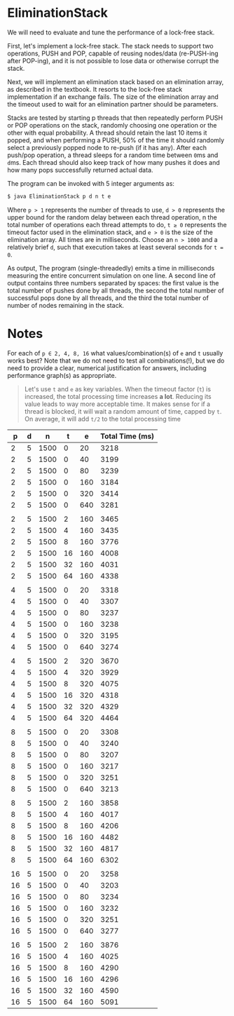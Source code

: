 EliminationStack
================

We will need to evaluate and tune the performance of a lock-free stack.

First, let's implement a lock-free stack. The stack needs to support two operations, PUSH and POP, capable of reusing nodes/data (re-PUSH-ing after POP-ing), and it is not possible to lose data or otherwise corrupt the stack.

Next, we will implement an elimination stack based on an elimination array, as described in the textbook. It resorts to the lock-free stack implementation if an exchange fails. The size of the elimination array and the timeout used to wait for an elimination partner should be parameters.

Stacks are tested by starting p threads that then repeatedly perform PUSH or POP operations on the stack, randomly choosing one operation or the other with equal probability. A thread should retain the last 10 items it popped, and when performing a PUSH, 50% of the time it should randomly select a previously popped node to re-push (if it has any). After each push/pop operation, a thread sleeps for a random time between `0`ms and `d`ms. Each thread should also keep track of how many pushes it does and how many pops successfully returned actual data.


The program can be invoked with 5 integer arguments as:
```bash
$ java EliminationStack p d n t e
```

Where `p > 1` represents the number of threads to use, `d > 0` represents the upper bound for the random delay between each thread operation, n the total number of operations each thread attempts to do, `t ≥ 0` represents the timeout factor used in the elimination stack, and `e > 0` is the size of the elimination array. All times are in milliseconds. Choose an `n > 1000` and a relatively brief `d`, such that execution takes at least several seconds for `t = 0`.

As output, The program (single-threadedly) emits a time in milliseconds measuring the entire concurrent simulation on one line. A second line of output contains three numbers separated by spaces: the first value is the total number of pushes done by all threads, the second the total number of successful pops done by all threads, and the third the total number of number of nodes remaining in the stack.


# Notes

For each of `p ∈ 2, 4, 8, 16` what values/combination(s) of `e` and `t` usually works best? Note that we do not need to test all combinations(!), but we do need to provide a clear, numerical justification for answers, including performance graph(s) as appropriate.

> Let's use `t` and `e` as key variables. When the timeout factor (`t`) is increased, the total processing time increases **a lot**. Reducing its value leads to way more acceptable time. It makes sense for if a thread is blocked, it will wait a random amount of time, capped by `t`. On average, it will add `t/2` to the total processing time


| p  | d | n    | t  | e   | Total Time (ms) | 
|----|---|------|----|-----|-----------------| 
| 2  | 5 | 1500 | 0  | 20  | 3218            | 
| 2  | 5 | 1500 | 0  | 40  | 3199            | 
| 2  | 5 | 1500 | 0  | 80  | 3239            | 
| 2  | 5 | 1500 | 0  | 160 | 3184            | 
| 2  | 5 | 1500 | 0  | 320 | 3414            | 
| 2  | 5 | 1500 | 0  | 640 | 3281            | 
|    |   |      |    |     |                 | 
| 2  | 5 | 1500 | 2  | 160 | 3465            | 
| 2  | 5 | 1500 | 4  | 160 | 3435            | 
| 2  | 5 | 1500 | 8  | 160 | 3776            | 
| 2  | 5 | 1500 | 16 | 160 | 4008            | 
| 2  | 5 | 1500 | 32 | 160 | 4031            | 
| 2  | 5 | 1500 | 64 | 160 | 4338            | 
|    |   |      |    |     |                 | 
| 4  | 5 | 1500 | 0  | 20  | 3318            | 
| 4  | 5 | 1500 | 0  | 40  | 3307            | 
| 4  | 5 | 1500 | 0  | 80  | 3237            | 
| 4  | 5 | 1500 | 0  | 160 | 3238            | 
| 4  | 5 | 1500 | 0  | 320 | 3195            | 
| 4  | 5 | 1500 | 0  | 640 | 3274            | 
|    |   |      |    |     |                 | 
| 4  | 5 | 1500 | 2  | 320 | 3670            | 
| 4  | 5 | 1500 | 4  | 320 | 3929            | 
| 4  | 5 | 1500 | 8  | 320 | 4075            | 
| 4  | 5 | 1500 | 16 | 320 | 4318            | 
| 4  | 5 | 1500 | 32 | 320 | 4329            | 
| 4  | 5 | 1500 | 64 | 320 | 4464            | 
|    |   |      |    |     |                 | 
| 8  | 5 | 1500 | 0  | 20  | 3308            | 
| 8  | 5 | 1500 | 0  | 40  | 3240            | 
| 8  | 5 | 1500 | 0  | 80  | 3207            | 
| 8  | 5 | 1500 | 0  | 160 | 3217            | 
| 8  | 5 | 1500 | 0  | 320 | 3251            | 
| 8  | 5 | 1500 | 0  | 640 | 3213            | 
|    |   |      |    |     |                 | 
| 8  | 5 | 1500 | 2  | 160 | 3858            | 
| 8  | 5 | 1500 | 4  | 160 | 4017            | 
| 8  | 5 | 1500 | 8  | 160 | 4206            | 
| 8  | 5 | 1500 | 16 | 160 | 4482            | 
| 8  | 5 | 1500 | 32 | 160 | 4817            | 
| 8  | 5 | 1500 | 64 | 160 | 6302            | 
|    |   |      |    |     |                 | 
| 16 | 5 | 1500 | 0  | 20  | 3258            | 
| 16 | 5 | 1500 | 0  | 40  | 3203            | 
| 16 | 5 | 1500 | 0  | 80  | 3234            | 
| 16 | 5 | 1500 | 0  | 160 | 3232            | 
| 16 | 5 | 1500 | 0  | 320 | 3251            | 
| 16 | 5 | 1500 | 0  | 640 | 3277            | 
|    |   |      |    |     |                 | 
| 16 | 5 | 1500 | 2  | 160 | 3876            | 
| 16 | 5 | 1500 | 4  | 160 | 4025            | 
| 16 | 5 | 1500 | 8  | 160 | 4290            | 
| 16 | 5 | 1500 | 16 | 160 | 4296            | 
| 16 | 5 | 1500 | 32 | 160 | 4590            | 
| 16 | 5 | 1500 | 64 | 160 | 5091            | 
